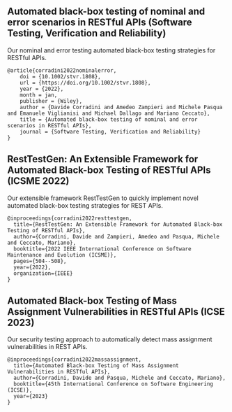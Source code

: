 ## Automated black-box testing of nominal and error scenarios in RESTful APIs (Software Testing, Verification and Reliability)
Our nominal and error testing automated black-box testing strategies for RESTful APIs.
```
@article{corradini2022nominalerror,
    doi = {10.1002/stvr.1808},
    url = {https://doi.org/10.1002/stvr.1808},
    year = {2022},
    month = jan,
    publisher = {Wiley},
    author = {Davide Corradini and Amedeo Zampieri and Michele Pasqua and Emanuele Viglianisi and Michael Dallago and Mariano Ceccato},
    title = {Automated black-box testing of nominal and error scenarios in RESTful APIs},
    journal = {Software Testing, Verification and Reliability}
}
```

## RestTestGen: An Extensible Framework for Automated Black-box Testing of RESTful APIs (ICSME 2022)
Our extensible framework RestTestGen to quickly implement novel automated black-box testing strategies for REST APIs.
```
@inproceedings{corradini2022resttestgen,
  title={RestTestGen: An Extensible Framework for Automated Black-box Testing of RESTful APIs},
  author={Corradini, Davide and Zampieri, Amedeo and Pasqua, Michele and Ceccato, Mariano},
  booktitle={2022 IEEE International Conference on Software Maintenance and Evolution (ICSME)},
  pages={504--508},
  year={2022},
  organization={IEEE}
}
```

## Automated Black-box Testing of Mass Assignment Vulnerabilities in RESTful APIs (ICSE 2023)
Our security testing approach to automatically detect mass assignment vulnerabilities in REST APIs.
```
@inproceedings{corradini2022massassignment,
  title={Automated Black-box Testing of Mass Assignment Vulnerabilities in RESTful APIs},
  author={Corradini, Davide and Pasqua, Michele and Ceccato, Mariano},
  booktitle={45th International Conference on Software Engineering (ICSE)},
  year={2023}
}
```